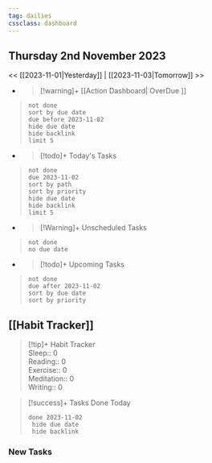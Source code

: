 ```yaml
---
tag: dailies
cssclass: dashboard
---
```

## Thursday 2nd November 2023

<< [[2023-11-01|Yesterday]] | [[2023-11-03|Tomorrow]] >>

- > [!warning]+ [[Action Dashboard| OverDue ]]
> ```tasks
> not done
> sort by due date
> due before 2023-11-02
> hide due date
> hide backlink
> limit 5
> ```

- > [!todo]+ Today's Tasks
> ```tasks
> not done
> due 2023-11-02
> sort by path
> sort by priority
> hide due date
> hide backlink
> limit 5
> ```

- > [!Warning]+ Unscheduled Tasks  
 > ```tasks  
 > not done  
 > no due date

- > [!todo]+ Upcoming Tasks
> ```tasks  
> not done  
> due after 2023-11-02  
> sort by due date
> sort by priority  

## [[Habit Tracker]]
> [!tip]+ Habit Tracker  
> Sleep:: 0  
> Reading:: 0  
> Exercise:: 0  
> Meditation:: 0  
> Writing:: 0


> [!success]+ Tasks Done Today
> ```tasks 
> done 2023-11-02
>  hide due date
>  hide backlink
### New Tasks

